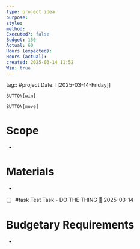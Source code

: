 ```yaml
---
type: project idea
purpose: 
style: 
method: 
Executed?: false
Budget: 150
Actual: 60
Hours (expected): 
Hours (actual): 
created: 2025-03-14 11:52
Win: true
---
```

tag:: #project
Date: [[2025-03-14-Friday]]

`BUTTON[win]` 

`BUTTON[move]` 
# Scope
- 

# Materials
- 
- [ ] #task Test Task - DO THE THING 📅 2025-03-14


# Budgetary Requirements
- 


